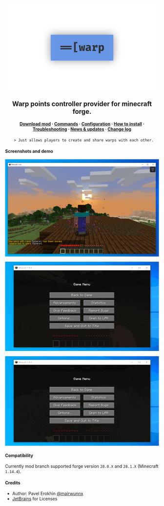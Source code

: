 <img align="center" src="assets/warps_social.png"/>

<h2 align="center">Warp points controller provider for minecraft forge.</h2>

<h4 align="center"><a href="https://github.com/ProjectEssentials/ProjectEssentials-Warps/releases/download/v1.14.4-1.2.1/Project.Essentials.Warps-1.14.4-1.2.1.jar">Download mod</a> · <a href="https://mairwunnx.gitbook.io/project-essentials/project-essentials-warps#commands-and-permissions">Commands</a> · <a href="https://mairwunnx.gitbook.io/project-essentials/project-essentials-warps#configuration">Configuration</a> · <a href="https://mairwunnx.gitbook.io/project-essentials/project-essentials-warps#how-to-install">How to install</a> · <a href="https://github.com/ProjectEssentials/ProjectEssentials-Warps/issues/new/choose">Troubleshooting</a> · <a href="https://t.me/minecraftforge">News & updates</a> · <a href="changelog.md">Change log</a></h4>

        > Just allows players to create and share warps with each other.

#### Screenshots and demo

![](assets/warp.png)

![](assets/warp_demo01.gif)

![](assets/warp_demo02.gif)

#### Compatibility

Currently mod branch supported forge version `28.0.X` and `28.1.X` (Minecraft `1.14.4`).

#### Credits

- Author: Pavel Erokhin [@mairwunnx](https://github.com/mairwunnx)
- [JetBrains](https://www.jetbrains.com/) for Licenses
